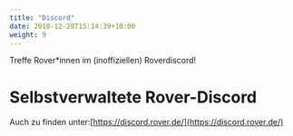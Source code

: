 ```yaml
---
title: "Discord"
date: 2018-12-28T15:14:39+10:00
weight: 9
---
```


Treffe Rover*innen im (inoffiziellen) Roverdiscord! 

# Selbstverwaltete Rover-Discord

Auch zu finden unter:[https://discord.rover.de/](https://discord.rover.de/)